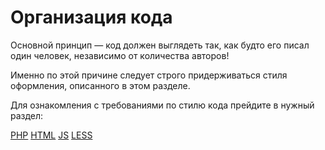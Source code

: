 # Организация кода
Основной принцип — код должен выглядеть так, как будто его писал один человек, независимо от количества авторов!

Именно по этой причине следует строго придерживаться стиля оформления, описанного в этом разделе.

Для ознакомления с требованиями по стилю кода прейдите в нужный раздел:

[PHP](/code/php)
[HTML](/code/html)
[JS](/code/js)
[LESS](/code/css)